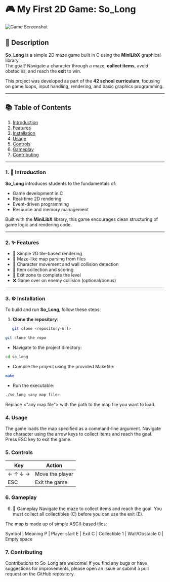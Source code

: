 # 🎮 My First 2D Game: So_Long

![Game Screenshot](https://i.imgur.com/QtqAYtO.png)

## 📝 Description

**So_Long** is a simple 2D maze game built in C using the **MiniLibX** graphical library.  
The goal? Navigate a character through a maze, **collect items**, avoid obstacles, and reach the **exit** to win.

This project was developed as part of the **42 school curriculum**, focusing on game loops, input handling, rendering, and basic graphics programming.

---

## 📚 Table of Contents

1. [Introduction](#1-introduction)
2. [Features](#2-features)
3. [Installation](#3-installation)
4. [Usage](#4-usage)
5. [Controls](#5-controls)
6. [Gameplay](#6-gameplay)
7. [Contributing](#7-contributing)

---

### 1. 📖 Introduction

**So_Long** introduces students to the fundamentals of:

- Game development in C
- Real-time 2D rendering
- Event-driven programming
- Resource and memory management

Built with the **MiniLibX** library, this game encourages clean structuring of game logic and rendering code.

---

### 2. ✨ Features

- 🔲 Simple 2D tile-based rendering
- 🧩 Maze-like map parsing from files
- 🚶 Character movement and wall collision detection
- 💎 Item collection and scoring
- 🎯 Exit zone to complete the level
- ❌ Game over on enemy collision (optional/bonus)

---

### 3. ⚙️ Installation

To build and run **So_Long**, follow these steps:

1. **Clone the repository**:
```bash
   git clone <repository-url>
```

```bash
git clone the repo
```
- Navigate to the project directory:

```bash
cd so_long
```
- Compile the project using the provided Makefile:

```bash
make
```
- Run the executable:

```bash
./so_long <any map file>
```
Replace <"any map file"> with the path to the map file you want to load.

### 4. Usage <a name="usage"></a>
The game loads the map specified as a command-line argument.
Navigate the character using the arrow keys to collect items and reach the goal.
Press ESC key to exit the game.

### 5. Controls <a name="controls"></a>
| Key     | Action          |
| ------- | --------------- |
| ← ↑ ↓ → | Move the player |
| ESC     | Exit the game   |

### 6. Gameplay <a name="gameplay"></a>
6. 🧠 Gameplay
Navigate the maze to collect items and reach the goal.
You must collect all collectibles (C) before you can use the exit (E).

The map is made up of simple ASCII-based tiles:

Symbol | Meaning
P      | Player start
E	   | Exit
C	   | Collectible
1	   | Wall/Obstacle
0	   | Empty space

### 7. Contributing <a name="contributing"></a>
Contributions to So_Long are welcome! If you find any bugs or have suggestions for improvements, please open an issue or submit a pull request on the GitHub repository.
